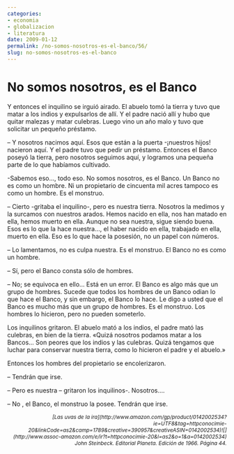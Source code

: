 ```yaml
---
categories:
- economia
- globalizacion
- literatura
date: 2009-01-12
permalink: /no-somos-nosotros-es-el-banco/56/
slug: no-somos-nosotros-es-el-banco
---
```


# No somos nosotros, es el Banco

Y entonces el inquilino se irguió airado. El abuelo tomó la tierra y tuvo que matar a los indios y expulsarlos de allí. Y el padre nació allí y hubo que quitar malezas y matar culebras. Luego vino un año malo y tuvo que solicitar un pequeño préstamo.

– Y nosotros nacimos aquí. Esos que están a la puerta -¡nuestros hijos! nacieron aquí. Y el padre tuvo que pedir un préstamo. Entonces el Banco poseyó la tierra, pero nosotros seguimos aquí, y logramos una pequeña parte de lo que habíamos cultivado.

-Sabemos eso…, todo eso. No somos nosotros, es el Banco. Un Banco no es como un hombre. Ni un propietario de cincuenta mil acres tampoco es como un hombre. Es el monstruo.

– Cierto -gritaba el inquilino-, pero es nuestra tierra. Nosotros la medimos y la surcamos con nuestros arados. Hemos nacido en ella, nos han matado en ella, hemos muerto en ella. Aunque no sea nuestra, sigue siendo buena. Esos es lo que la hace nuestra…, el haber nacido en ella, trabajado en ella, muerto en ella. Eso es lo que hace la posesión, no un papel con números.

– Lo lamentamos, no es culpa nuestra. Es el monstruo. El Banco no es como un hombre.

– Sí, pero el Banco consta sólo de hombres.

– No; se equivoca en ello… Está en un error. El Banco es algo más que un grupo de hombres. Sucede que todos los hombres de un Banco odian lo que hace el Banco, y sin embargo, el Banco lo hace. Le digo a usted que el Banco es mucho más que un grupo de hombres. Es el monstruo. Los hombres lo hicieron, pero no pueden someterlo.

Los inquilinos gritaron. El abuelo mató a los indios, el padre mató las culebras, en bien de la tierra. «Quizá nosotros podamos matar a los Bancos… Son peores que los indios y las culebras. Quizá tengamos que luchar para conservar nuestra tierra, como lo hicieron el padre y el abuelo.»

Entonces los hombres del propietario se encolerizaron.

– Tendrán que irse.

– Pero es nuestra – gritaron los inquilinos-. Nosotros….

– No , el Banco, el monstruo la posee. Tendrán que irse.

<div style="text-align: right;font-style: italic"><span style="font-size:85%">[Las uvas de la ira](http://www.amazon.com/gp/product/0142002534?ie=UTF8&tag=httpconocimie-20&linkCode=as2&camp=1789&creative=390957&creativeASIN=0142002534)![](http://www.assoc-amazon.com/e/ir?t=httpconocimie-20&l=as2&o=1&a=0142002534) John Steinbeck. Editorial Planeta. Edición de 1966. Página 44.</span></div>